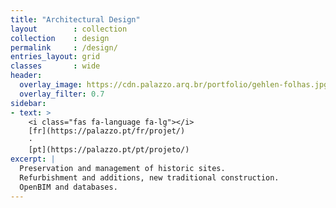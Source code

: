 ```yaml
---
title: "Architectural Design"
layout        : collection
collection    : design
permalink     : /design/
entries_layout: grid
classes       : wide
header:
  overlay_image: https://cdn.palazzo.arq.br/portfolio/gehlen-folhas.jpg
  overlay_filter: 0.7
sidebar:
- text: >
    <i class="fas fa-language fa-lg"></i> 
    [fr](https://palazzo.pt/fr/projet/)
    ·
    [pt](https://palazzo.pt/pt/projeto/)
excerpt: |
  Preservation and management of historic sites.
  Refurbishment and additions, new traditional construction.
  OpenBIM and databases.
---
```

